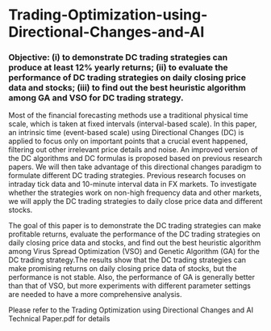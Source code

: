 # Trading-Optimization-using-Directional-Changes-and-AI
### Objective: (i) to demonstrate DC trading strategies can produce at least 12% yearly returns; (ii) to evaluate the performance of DC trading strategies on daily closing price data and stocks; (iii) to find out the best heuristic algorithm among GA and VSO for DC trading strategy.

  Most of the financial forecasting methods use a traditional physical time scale, which is taken at fixed intervals (interval-based scale). In this paper, an intrinsic time (event-based scale) using Directional Changes (DC) is applied to focus only on important points that a crucial event happened, filtering out other irrelevant price details and noise. An improved version of the DC algorithms and DC formulas is proposed based on previous research papers. We will then take advantage of this directional changes paradigm to formulate different DC trading strategies. Previous research focuses on intraday tick data and 10-minute interval data in FX markets. To investigate whether the strategies work on non-high frequency data and other markets, we will apply the DC trading strategies to daily close price data and different stocks.  

  The goal of this paper is to demonstrate the DC trading strategies can make profitable returns, evaluate the performance of the DC trading strategies on daily closing price data and stocks, and find out the best heuristic algorithm among Virus Spread Optimization (VSO) and Genetic Algorithm (GA) for the DC trading strategy.The results show that the DC trading strategies can make promising returns on daily closing price data of stocks, but the performance is not stable. Also, the performance of GA is generally better than that of VSO, but more experiments with different parameter settings are needed to have a more comprehensive analysis.

  Please refer to the Trading Optimization using Directional Changes and AI Technical Paper.pdf for details
